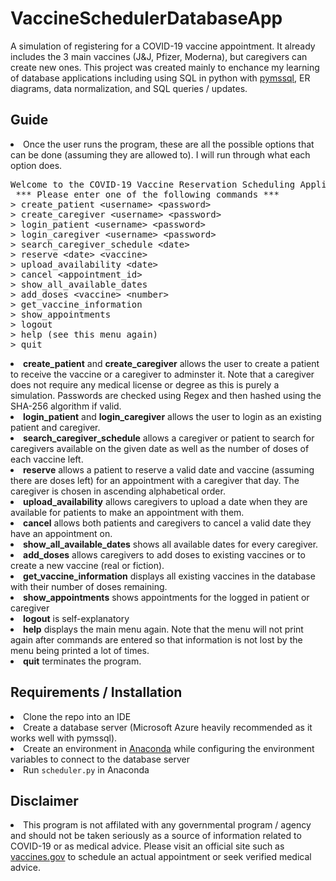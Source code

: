 # VaccineSchedulerDatabaseApp

A simulation of registering for a COVID-19 vaccine appointment. It already includes the 3 main vaccines (J&J, Pfizer, Moderna), but caregivers can create new ones. This project was created mainly to enchance my learning of database applications including using SQL in python with <a href="https://pythonhosted.org/pymssql/index.html">pymssql</a>, ER diagrams, data normalization, and SQL queries / updates.

<h2> Guide </h2>
<li> Once the user runs the program, these are all the possible options that can be done (assuming they are allowed to). I will run through what each option does.
<pre>
Welcome to the COVID-19 Vaccine Reservation Scheduling Application!
 *** Please enter one of the following commands ***
> create_patient &ltusername> &ltpassword>
> create_caregiver &ltusername> &ltpassword>
> login_patient &ltusername> &ltpassword>
> login_caregiver &ltusername> &ltpassword>
> search_caregiver_schedule &ltdate>
> reserve &ltdate> &ltvaccine>
> upload_availability &ltdate>
> cancel &ltappointment_id>
> show_all_available_dates
> add_doses &ltvaccine> &ltnumber>
> get_vaccine_information
> show_appointments
> logout
> help (see this menu again)
> quit
</pre>

 <li><b>create_patient</b> and <b>create_caregiver</b> allows the user to create a patient to receive the vaccine or a caregiver to adminster it. Note that a caregiver does not require any medical license or degree as this is purely a simulation. Passwords are checked using Regex and then hashed using the SHA-256 algorithm if valid. 
 
 <li><b>login_patient</b> and <b>login_caregiver</b> allows the user to login as an existing patient and caregiver.
 
 <li><b>search_caregiver_schedule</b> allows a caregiver or patient to search for caregivers available on the given date as well as the number of doses of each vaccine left.

 <li><b>reserve</b> allows a patient to reserve a valid date and vaccine (assuming there are doses left) for an appointment with a caregiver that day. The caregiver is chosen in ascending alphabetical order. 
 
 <li><b>upload_availability</b> allows caregivers to upload a date when they are available for patients to make an appointment with them.
 
 <li><b>cancel</b> allows both patients and caregivers to cancel a valid date they have an appointment on.
  
 <li><b>show_all_available_dates</b> shows all available dates for every caregiver. 
 
 <li><b>add_doses</b> allows caregivers to add doses to existing vaccines or to create a new vaccine (real or fiction).
 
 <li><b>get_vaccine_information</b> displays all existing vaccines in the database with their number of doses remaining.
 
 <li><b>show_appointments</b> shows appointments for the logged in patient or caregiver
 
 <li><b>logout</b> is self-explanatory
 
 <li><b>help</b> displays the main menu again. Note that the menu will not print again after commands are entered so that information is not lost by the menu being printed a lot of times.
 
 <li><b>quit</b> terminates the program.
 
 <h2>Requirements / Installation</h2>
 <li>Clone the repo into an IDE
 <li>Create a database server (Microsoft Azure heavily recommended as it works well with pymssql).
 <li>Create an environment in <a href="https://www.anaconda.com/">Anaconda</a> while configuring the environment variables to connect to the database server
 <li>Run <code>scheduler.py</code> in Anaconda

<h2>Disclaimer</h2>
<li> This program is not affilated with any governmental program / agency and should not be taken seriously as a source of information related to COVID-19 or as medical advice. Please visit an official site such as <a href="https://www.vaccines.gov/">vaccines.gov</a> to schedule an actual appointment or seek verified medical advice.
